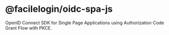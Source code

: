 # @facilelogin/oidc-spa-js

OpenID Connect SDK for Single Page Applications using Authorization Code Grant Flow with PKCE.
